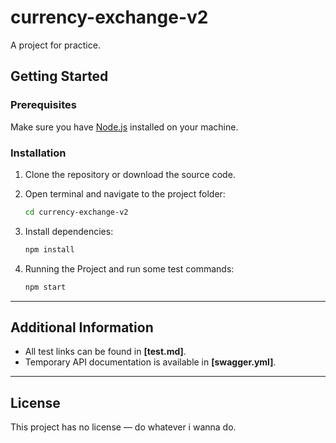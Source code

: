 # currency-exchange-v2

A project for practice.

## Getting Started

### Prerequisites

Make sure you have [Node.js](https://nodejs.org/) installed on your machine.

### Installation

1. Clone the repository or download the source code.

2. Open terminal and navigate to the project folder:

    ```bash
    cd currency-exchange-v2
    ```

3. Install dependencies:

    ```bash
    npm install
    ```

4. Running the Project and run some test commands:

    ```bash
    npm start
    ```

---

## Additional Information

- All test links can be found in **[test.md]**.
- Temporary API documentation is available in **[swagger.yml]**.

---

## License

This project has no license — do whatever i wanna do.

